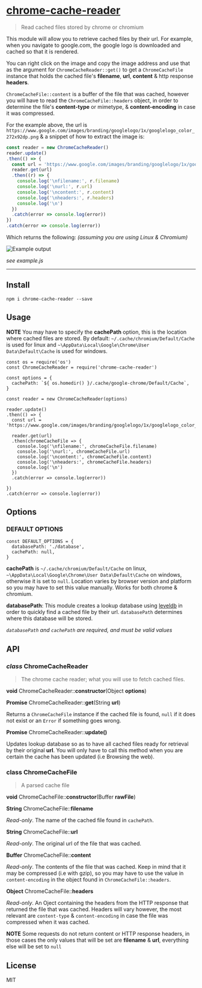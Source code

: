 # [chrome-cache-reader]()

> Read cached files stored by chrome or chromium

This module will allow you to retrieve cached files by their url. For example, 
when you navigate to google.com, the google logo is downloaded and cached so that 
it is rendered.

You can right click on the image and copy the image address and use that as the 
argument for `ChromeCacheReader::get()` to get a `ChromeCacheFile` instance that
holds the cached file's **filename**, **url**, **content** & http response **headers**.

`ChromeCacheFile::content` is a buffer of the file that was cached, however you
will have to read the `ChromeCacheFile::headers` object, in order to determine 
the file's **content-type** or mimetype, & **content-encoding** in case it was compressed. 

For the example above, the url is `https://www.google.com/images/branding/googlelogo/1x/googlelogo_color_272x92dp.png` & a snippet of how to extract the image is:

```js
const reader = new ChromeCacheReader()
reader.update()
.then(() => {
  const url = 'https://www.google.com/images/branding/googlelogo/1x/googlelogo_color_272x92dp.png'
  reader.get(url)
  .then((r) => {
    console.log('\nfilename:', r.filename)
    console.log('\nurl:', r.url)
    console.log('\ncontent:', r.content)
    console.log('\nheaders:', r.headers)
    console.log('\n')
  })
  .catch(error => console.log(error))
})
.catch(error => console.log(error))
```
Which returns the following: *(assuming you are using Linux & Chromium)*

![Example output](https://my.mixtape.moe/trutkl.png)


*see example.js*

---------------------------------------------------------------------------------------------------


## Install

`npm i chrome-cache-reader --save`


## Usage

**NOTE** You may have to specify the **cachePath** option, this is the location where cached files are stored. By default: `~/.cache/chromium/Default/Cache` is used for linux and `~\AppData\Local\Google\Chrome\User Data\Default\Cache` is used for windows.

```
const os = require('os')
const ChromeCacheReader = require('chrome-cache-reader')

const options = {
  cachePath: `${ os.homedir() }/.cache/google-chrome/Default/Cache`,
}

const reader = new ChromeCacheReader(options)

reader.update()
.then(() => {
  const url = 'https://www.google.com/images/branding/googlelogo/1x/googlelogo_color_272x92dp.png'

  reader.get(url)
  .then(chromeCacheFile => {
    console.log('\nfilename:', chromeCacheFile.filename)
    console.log('\nurl:', chromeCacheFile.url)
    console.log('\ncontent:', chromeCacheFile.content)
    console.log('\nheaders:', chromeCacheFile.headers)
    console.log('\n')
  })
  .catch(error => console.log(error))

})
.catch(error => console.log(error))

```

## Options

### DEFAULT OPTIONS

```
const DEFAULT_OPTIONS = {
  databasePath: './database',
  cachePath: null,
}
```

**cachePath** is `~/.cache/chromium/Default/Cache` on linux, `~\AppData\Local\Google\Chrome\User Data\Default\Cache` on windows, otherwise it is set to `null`. Location varies by browser version and platform so you may have to set this value manually. Works for both chrome & chromium.

**databasePath**: This module creates a lookup database using [leveldb](https://github.com/Level/level) in order to quickly find a cached file by their url. `databasePath` determines where this database will be stored.

*`databasePath` and `cachePath` are required, and must be valid values*

## API

### *class* ChromeCacheReader

> The chrome cache reader; what you will use to fetch cached files.

**void** ChromeCacheReader::**constructor**(Object **options**)

**Promise** ChromeCacheReader::**get**(String **url**)

Returns a `ChromeCacheFile` instance if the cached file is found, `null` if it does not exist or an `Error` if something goes wrong.

**Promise** ChromeCacheReader::**update()**

Updates lookup database so as to have all cached files ready for retrieval by their original **url**. You will only have to call this method when you are certain the cache has been updated (i.e Browsing the web).

### class ChromeCacheFile

> A parsed cache file

**void** ChromeCacheFile::**constructor**(Buffer **rawFile**)

**String** ChromeCacheFile::**filename**

*Read-only*. The name of the cached file found in `cachePath`.

**String** ChromeCacheFile::**url**

*Read-only*. The original url of the file that was cached.

**Buffer** ChromeCacheFile::**content**

*Read-only*. The contents of the file that was cached. Keep in mind that it may
be compressed (i.e with gzip), so you may have to use the value in `content-encoding` in the object found in `ChromeCacheFile::headers`.

**Object** ChromeCacheFile::**headers**

*Read-only*. An Oject containing the headers from the HTTP response that returned the file that was cached. Headers will vary however, the most relevant are `content-type` & `content-encoding` in case the file was compressed when it was cached.

**NOTE** Some requests do not return content or HTTP response headers, in those cases the only values that will be set are **filename** & **url**, everything else will be set to `null`


## License

MIT

